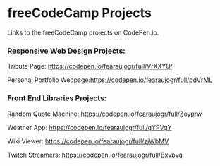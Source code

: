 # freeCodeCamp Projects

Links to the freeCodeCamp projects on CodePen.io.

### Responsive Web Design Projects:

Tribute Page: https://codepen.io/fearaujogr/full/VrXXYQ/ 

Personal Portfolio Webpage:https://codepen.io/fearaujogr/full/pdVrML

### Front End Libraries Projects:

Random Quote Machine: https://codepen.io/fearaujogr/full/Zoyprw

Weather App: https://codepen.io/fearaujogr/full/qYPVgY

Wiki Viewer: https://codepen.io/fearaujogr/full/zjWbMV

Twitch Streamers: https://codepen.io/fearaujogr/full/Bxvbvq

